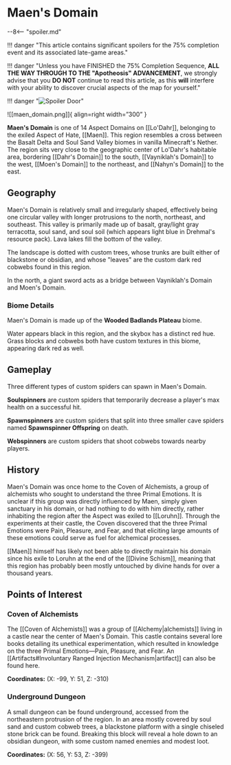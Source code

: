 # Maen's Domain

--8<-- "spoiler.md"

!!! danger "This article contains significant spoilers for the 75% completion event and its associated late-game areas."

!!! danger "Unless you have FINISHED the 75% Completion Sequence, **ALL THE WAY THROUGH TO THE "Apotheosis" ADVANCEMENT**, we strongly advise that you **DO NOT** continue to read this article, as this **will** interfere with your ability to discover crucial aspects of the map for yourself."

!!! danger "![Spoiler Door](/assets/img/spoiler_door.png)"

![[maen_domain.png]]{ align=right width=”300” }

**Maen's Domain** is one of 14 Aspect Domains on [[Lo'Dahr]], belonging to the exiled Aspect of Hate, [[Maen]]. This region resembles a cross between the Basalt Delta and Soul Sand Valley biomes in vanilla Minecraft's Nether. The region sits very close to the geographic center of Lo'Dahr's habitable area, bordering [[Dahr's Domain]] to the south, [[Vayniklah's Domain]] to the west, [[Moen's Domain]] to the northeast, and [[Nahyn's Domain]] to the east.

## Geography

Maen's Domain is relatively small and irregularly shaped, effectively being one circular valley with longer protrusions to the north, northeast, and southeast. This valley is primarily made up of basalt, gray/light gray terracotta, soul sand, and soul soil (which appears light blue in Drehmal's resource pack). Lava lakes fill the bottom of the valley.

The landscape is dotted with custom trees, whose trunks are built either of blackstone or obsidian, and whose "leaves" are the custom dark red cobwebs found in this region.

In the north, a giant sword acts as a bridge between Vayniklah's Domain and Moen's Domain.

### Biome Details

Maen's Domain is made up of the **Wooded Badlands Plateau** biome.

Water appears black in this region, and the skybox has a distinct red hue. Grass blocks and cobwebs both have custom textures in this biome, appearing dark red as well.

## Gameplay

Three different types of custom spiders can spawn in Maen's Domain.

**Soulspinners** are custom spiders that temporarily decrease a player's max health on a successful hit.

**Spawnspinners** are custom spiders that split into three smaller cave spiders named **Spawnspinner Offspring** on death.

**Webspinners** are custom spiders that shoot cobwebs towards nearby players.

## History

Maen's Domain was once home to the Coven of Alchemists, a group of alchemists who sought to understand the three Primal Emotions. It is unclear if this group was directly influenced by Maen, simply given sanctuary in his domain, or had nothing to do with him directly, rather inhabiting the region after the Aspect was exiled to [[Loruhn]]. Through the experiments at their castle, the Coven discovered that the three Primal Emotions were Pain, Pleasure, and Fear, and that eliciting large amounts of these emotions could serve as fuel for alchemical processes.

[[Maen]] himself has likely not been able to directly maintain his domain since his exile to Loruhn at the end of the [[Divine Schism]], meaning that this region has probably been mostly untouched by divine hands for over a thousand years.

## Points of Interest

### Coven of Alchemists

The [[Coven of Alchemists]] was a group of [[Alchemy|alchemists]] living in a castle near the center of Maen's Domain. This castle contains several lore books detailing its unethical experimentation, which resulted in knowledge on the three Primal Emotions—Pain, Pleasure, and Fear. An [[Artifacts#Involuntary Ranged Injection Mechanism|artifact]] can also be found here.

**Coordinates:** (X: -99, Y: 51, Z: -310)

### Underground Dungeon

A small dungeon can be found underground, accessed from the northeastern protrusion of the region. In an area mostly covered by soul sand and custom cobweb trees, a blackstone platform with a single chiseled stone brick can be found. Breaking this block will reveal a hole down to an obsidian dungeon, with some custom named enemies and modest loot.

**Coordinates:** (X: 56, Y: 53, Z: -399)